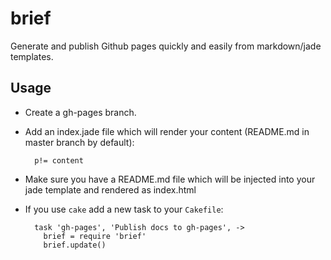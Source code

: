 # brief
Generate and publish Github pages quickly and easily from markdown/jade
templates.

## Usage

- Create a gh-pages branch.
- Add an index.jade file which will render your content (README.md in master branch by default):

        p!= content

- Make sure you have a README.md file which will be injected into your jade template and rendered as index.html
- If you use `cake` add a new task to your `Cakefile`:

        task 'gh-pages', 'Publish docs to gh-pages', ->
          brief = require 'brief'
          brief.update()
